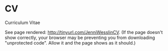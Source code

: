 # CV
Curriculum Vitae

See page rendered: http://tinyurl.com/JenniWesslinCV.
(If the page doesn't show correctly, your browser may be preventing you from downloading "unprotected code". Allow it and the page shows as it should.)
